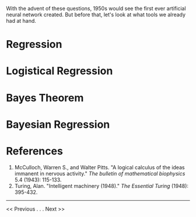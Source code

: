 With the advent of these questions, 1950s would see the first ever artificial neural network created. But before that, let's look at what tools we already had at hand.

# Regression
# Logistical Regression
# Bayes Theorem
# Bayesian Regression



# References
1. McCulloch, Warren S., and Walter Pitts. "A logical calculus of the ideas immanent in nervous activity." _The bulletin of mathematical biophysics_ 5.4 (1943): 115-133.
2. Turing, Alan. "Intelligent machinery (1948)." _The Essential Turing_ (1948): 395-432.
---
<< Previous . . .   Next >>
<!--stackedit_data:
eyJoaXN0b3J5IjpbLTEyMTgzNDcwMDldfQ==
-->
